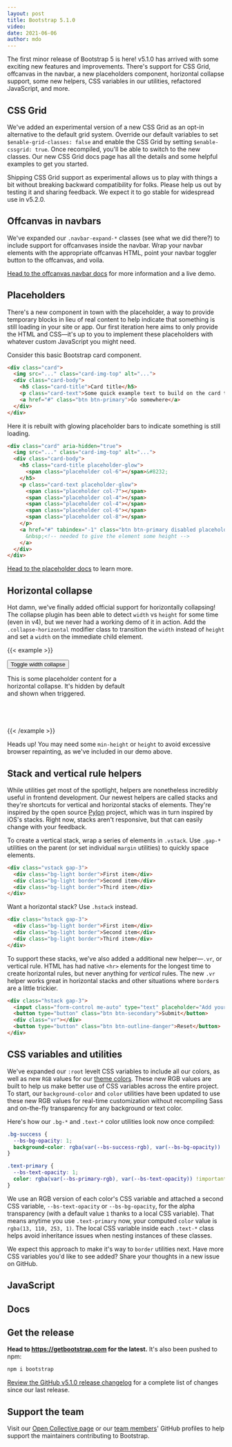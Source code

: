 ```yaml
---
layout: post
title: Bootstrap 5.1.0
video:
date: 2021-06-06
author: mdo
---
```


The first minor release of Bootstrap 5 is here! v5.1.0 has arrived with some exciting new features and improvements. There's support for CSS Grid, offcanvas in the navbar, a new placeholders component, horizontal collapse support, some new helpers, CSS variables in our utilities, refactored JavaScript, and more.

## CSS Grid

We've added an experimental version of a new CSS Grid as an opt-in alternative to the default grid system. Override our default variables to set `$enable-grid-classes: false` and enable the CSS Grid by setting `$enable-cssgrid: true`. Once recompiled, you'll be able to switch to the new classes. Our new CSS Grid docs page has all the details and some helpful examples to get you started.

Shipping CSS Grid support as experimental allows us to play with things a bit without breaking backward compatibility for folks. Please help us out by testing it and sharing feedback. We expect it to go stable for widespread use in v5.2.0.

## Offcanvas in navbars

We've expanded our `.navbar-expand-*` classes (see what we did there?) to include support for offcanvases inside the navbar. Wrap your navbar elements with the appropriate offcanvas HTML, point your navbar toggler button to the offcanvas, and voila.

[Head to the offcanvas navbar docs]() for more information and a live demo.

## Placeholders

There's a new component in town with the placeholder, a way to provide temporary blocks in lieu of real content to help indicate that something is still loading in your site or app. Our first iteration here aims to only provide the HTML and CSS—it's up to you to implement these placeholders with whatever custom JavaScript you might need.

Consider this basic Bootstrap card component.

```html
<div class="card">
  <img src="..." class="card-img-top" alt="...">
  <div class="card-body">
    <h5 class="card-title">Card title</h5>
    <p class="card-text">Some quick example text to build on the card title and make up the bulk of the card's content.</p>
    <a href="#" class="btn btn-primary">Go somewhere</a>
  </div>
</div>
```

Here it is rebuilt with glowing placeholder bars to indicate something is still loading.

```html
<div class="card" aria-hidden="true">
  <img src="..." class="card-img-top" alt="...">
  <div class="card-body">
    <h5 class="card-title placeholder-glow">
      <span class="placeholder col-6"></span>&#8232;
    </h5>
    <p class="card-text placeholder-glow">
      <span class="placeholder col-7"></span>
      <span class="placeholder col-4"></span>
      <span class="placeholder col-4"></span>
      <span class="placeholder col-6"></span>
      <span class="placeholder col-8"></span>
    </p>
    <a href="#" tabindex="-1" class="btn btn-primary disabled placeholder col-6">
      &nbsp;<!-- needed to give the element some height -->
    </a>
  </div>
</div>
```

[Head to the placeholder docs]() to learn more.

## Horizontal collapse

Hot damn, we've finally added official support for horizontally collapsing! The collapse plugin has been able to detect `width` vs `height` for some time (even in v4), but we never had a working demo of it in action. Add the `.collapse-horizontal` modifier class to transition the `width` instead of `height` and set a `width` on the immediate child element.

{{< example >}}
<p>
  <button class="btn btn-primary" type="button" data-bs-toggle="collapse" data-bs-target="#collapseWidthExample" aria-expanded="false" aria-controls="collapseWidthExample">
    Toggle width collapse
  </button>
</p>
<div style="min-height: 120px;">
  <div class="collapse collapse-horizontal" id="collapseWidthExample">
    <div class="card card-body" style="width: 300px;">
      This is some placeholder content for a horizontal collapse. It's hidden by default and shown when triggered.
    </div>
  </div>
</div>
{{< /example >}}

Heads up! You may need some `min-height` or `height` to avoid excessive browser repainting, as we've included in our demo above.

## Stack and vertical rule helpers

While utilities get most of the spotlight, helpers are nonetheless incredibly useful in frontend development. Our newest helpers are called stacks and they're shortcuts for vertical and horizontal stacks of elements. They're inspired by the open source [Pylon](https://almonk.github.io/pylon) project, which was in turn inspired by iOS's stacks. Right now, stacks aren't responsive, but that can easily change with your feedback.

To create a vertical stack, wrap a series of elements in `.vstack`. Use `.gap-*` utilities on the parent (or set individual `margin` utilities) to quickly space elements.

```html
<div class="vstack gap-3">
  <div class="bg-light border">First item</div>
  <div class="bg-light border">Second item</div>
  <div class="bg-light border">Third item</div>
</div>
```

Want a horizontal stack? Use `.hstack` instead.

```html
<div class="hstack gap-3">
  <div class="bg-light border">First item</div>
  <div class="bg-light border">Second item</div>
  <div class="bg-light border">Third item</div>
</div>
```

To support these stacks, we've also added a additional new helper—`.vr`, or vertical rule. HTML has had native `<hr>` elements for the longest time to create horizontal rules, but never anything for _vertical_ rules. The new `.vr` helper works great in horizontal stacks and other situations where `border`s are a little trickier.

```html
<div class="hstack gap-3">
  <input class="form-control me-auto" type="text" placeholder="Add your item here...">
  <button type="button" class="btn btn-secondary">Submit</button>
  <div class="vr"></div>
  <button type="button" class="btn btn-outline-danger">Reset</button>
</div>
```

## CSS variables and utilities

We've expanded our `:root` levelt CSS variables to include all our colors, as well as new `RGB` values for our [theme colors](). These new RGB values are built to help us make better use of CSS variables across the entire project. To start, our `background-color` and `color` utilities have been updated to use these new RGB values for real-time customization without recompiling Sass and on-the-fly transparency for any background or text color.

Here's how our `.bg-*` and `.text-*` color utilities look now once compiled:

```css
.bg-success {
  --bs-bg-opacity: 1;
  background-color: rgba(var(--bs-success-rgb), var(--bs-bg-opacity)) !important;
}

.text-primary {
  --bs-text-opacity: 1;
  color: rgba(var(--bs-primary-rgb), var(--bs-text-opacity)) !important;
}
```

We use an RGB version of each color's CSS variable and attached a second CSS variable, `--bs-text-opacity` or `--bs-bg-opacity`, for the alpha transparency (with a default value `1` thanks to a local CSS variable). That means anytime you use `.text-primary` now, your computed `color` value is `rgba(13, 110, 253, 1)`. The local CSS variable inside each `.text-*` class helps avoid inheritance issues when nesting instances of these classes.

We expect this approach to make it's way to `border` utilities next. Have more CSS variables you'd like to see added? Share your thoughts in a new issue on GitHub.

## JavaScript

## Docs



## Get the release

**Head to <https://getbootstrap.com> for the latest.** It's also been pushed to npm:

```sh
npm i bootstrap
```

[Review the GitHub v5.1.0 release changelog](https://github.com/twbs/bootstrap/releases/tag/v5.1.0) for a complete list of changes since our last release.

## Support the team

Visit our [Open Collective page](https://opencollective.com/bootstrap) or our [team members](https://github.com/orgs/twbs/people)' GitHub profiles to help support the maintainers contributing to Bootstrap.
